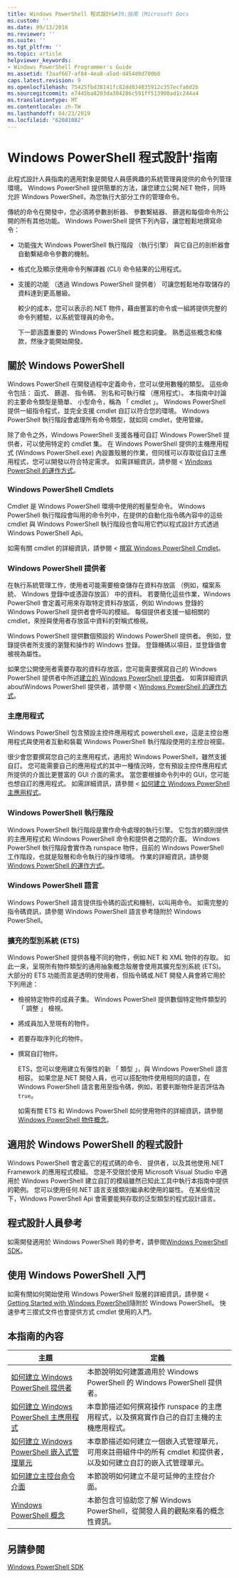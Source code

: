 ```yaml
---
title: Windows PowerShell 程式設計&#39;指南 |Microsoft Docs
ms.custom: ''
ms.date: 09/13/2016
ms.reviewer: ''
ms.suite: ''
ms.tgt_pltfrm: ''
ms.topic: article
helpviewer_keywords:
- Windows PowerShell Programmer's Guide
ms.assetid: f3aaf667-af84-4ea8-a5ad-d454d0d700b8
caps.latest.revision: 9
ms.openlocfilehash: 75425fbd38141fc82dd834835912c357ecfa6d2b
ms.sourcegitcommit: e7445ba8203da304286c591ff513900ad1c244a4
ms.translationtype: MT
ms.contentlocale: zh-TW
ms.lasthandoff: 04/23/2019
ms.locfileid: "62081082"
---
```

# <a name="windows-powershell-programmer39s-guide"></a>Windows PowerShell 程式設計&#39;指南

此程式設計人員指南的適用對象是開發人員感興趣的系統管理員提供的命令列管理環境。 Windows PowerShell 提供簡單的方法，讓您建立公開.NET 物件，同時允許 Windows PowerShell，為您執行大部分工作的管理命令。

傳統的命令在開發中，您必須將參數剖析器、 參數繫結器、 篩選和每個命令所公開的所有其他功能。 Windows PowerShell 提供下列內容，讓您輕鬆地撰寫命令：

- 功能強大 Windows PowerShell 執行階段 （執行引擎） 與它自己的剖析器會自動繫結命令參數的機制。

- 格式化及顯示使用命令列解譯器 (CLI) 命令結果的公用程式。

- 支援的功能 （透過 Windows PowerShell 提供者） 可讓您輕鬆地存取儲存的資料達到更高層級。

  較少的成本，您可以表示的.NET 物件，藉由豐富的命令或一組將提供完整的命令列體驗，以系統管理員的命令。

  下一節涵蓋重要的 Windows PowerShell 概念和詞彙。 熟悉這些概念和條款，然後才能開始開發。

## <a name="about-windows-powershell"></a>關於 Windows PowerShell

Windows PowerShell 在開發過程中定義命令，您可以使用數種的類型。 這些命令包括： 函式、 篩選、 指令碼、 別名和可執行檔 （應用程式）。 本指南中討論的主要命令類型是簡單、 小型命令，稱為 「 cmdlet 」。 Windows PowerShell 提供一組指令程式，並完全支援 cmdlet 自訂以符合您的環境。 Windows PowerShell 執行階段會處理所有命令類型，就如同 cmdlet，使用管線。

除了命令之外，Windows PowerShell 支援各種可自訂 Windows PowerShell 提供者，可以使用特定的 cmdlet 集。 在 Windows PowerShell 提供的主機應用程式 (Windows PowerShell.exe) 內設置殼層的作業，但同樣可以存取從自訂主應用程式，您可以開發以符合特定需求。 如需詳細資訊，請參閱 < [Windows PowerShell 的運作方式](http://msdn.microsoft.com/en-us/ced30e23-10af-4700-8933-49873bd84d58)。

### <a name="windows-powershell-cmdlets"></a>Windows PowerShell Cmdlets

Cmdlet 是 Windows PowerShell 環境中使用的輕量型命令。 Windows PowerShell 執行階段會叫用的命令列中，在提供的自動化指令碼內容中的這些 cmdlet 與 Windows PowerShell 執行階段也會叫用它們以程式設計方式透過 Windows PowerShell Api。

如需有關 cmdlet 的詳細資訊，請參閱 <<c0> [ 撰寫 Windows PowerShell Cmdlet](../cmdlet/writing-a-windows-powershell-cmdlet.md)。

### <a name="windows-powershell-providers"></a>Windows PowerShell 提供者

在執行系統管理工作，使用者可能需要檢查儲存在資料存放區 （例如，檔案系統、 Windows 登錄中或憑證存放區） 中的資料。 若要簡化這些作業，Windows PowerShell 會定義可用來存取特定資料存放區，例如 Windows 登錄的 Windows PowerShell 提供者會呼叫的模組。 每個提供者支援一組相關的 cmdlet，來授與使用者存放區中資料的對稱式檢視。

Windows PowerShell 提供數個預設的 Windows PowerShell 提供者。 例如，登錄提供者所支援的瀏覽和操作的 Windows 登錄。 登錄機碼以項目，並登錄值會被視為屬性。

如果您公開使用者需要存取的資料存放區，您可能需要撰寫自己的 Windows PowerShell 提供者中所述[建立的 Windows PowerShell 提供者](./how-to-create-a-windows-powershell-provider.md)。 如需詳細資訊 aboutWindows PowerShell 提供者，請參閱 < [Windows PowerShell 的運作方式](http://msdn.microsoft.com/en-us/ced30e23-10af-4700-8933-49873bd84d58)。

### <a name="host-application"></a>主應用程式

Windows PowerShell 包含預設主控件應用程式 powershell.exe，這是主控台應用程式與使用者互動和裝載 Windows PowerShell 執行階段使用的主控台視窗。

很少會您要撰寫您自己的主應用程式，適用於 Windows PowerShell，雖然支援自訂。 您可能需要自己的應用程式的其中一種情況時，您有預設主控件應用程式所提供的介面比更豐富的 GUI 介面的需求。 當您要根據命令列中的 GUI，您可能也想自訂的應用程式。 如需詳細資訊，請參閱 <<c0> [ 如何建立 Windows PowerShell 主應用程式](http://msdn.microsoft.com/en-us/d31355c9-a270-4b09-8f0c-35a7392a7d07)。

### <a name="windows-powershell-runtime"></a>Windows PowerShell 執行階段

Windows PowerShell 執行階段是實作命令處理的執行引擎。 它包含的類別提供的主應用程式和 Windows PowerShell 命令和提供者之間的介面。 Windows PowerShell 執行階段會實作為 runspace 物件，目前的 Windows PowerShell 工作階段，也就是殼層和命令執行的操作環境。 作業的詳細資訊，請參閱[Windows PowerShell 的運作方式](http://msdn.microsoft.com/en-us/ced30e23-10af-4700-8933-49873bd84d58)。

### <a name="windows-powershell-language"></a>Windows PowerShell 語言

Windows PowerShell 語言提供指令碼的函式和機制，以叫用命令。 如需完整的指令碼資訊，請參閱 Windows PowerShell 語言參考隨附於 Windows PowerShell。

### <a name="extended-type-system-ets"></a>擴充的型別系統 (ETS)

Windows PowerShell 提供各種不同的物件，例如.NET 和 XML 物件的存取。 如此一來，呈現所有物件類型的通用抽象概念殼層會使用其擴充型別系統 (ETS)。 大部分的 ETS 功能而言是透明的使用者，但指令碼或.NET 開發人員會將它用於下列用途：

- 檢視特定物件的成員子集。 Windows PowerShell 提供數個特定物件類型的 「 調整 」 檢視。

- 將成員加入至現有的物件。

- 若要存取序列化的物件。

- 撰寫自訂物件。

  ETS，您可以使用建立有彈性的新 「 類型 」，與 Windows PowerShell 語言相容。 如果您是.NET 開發人員，也可以搭配物件使用相同的語意，在 Windows PowerShell 語言套用至指令碼，例如，若要判斷物件是否評估為`true`。

  如需有關 ETS 和 Windows PowerShell 如何使用物件的詳細資訊，請參閱[Windows PowerShell 物件概念](http://msdn.microsoft.com/en-us/12700631-be23-4e6b-9bf0-81ea0d166353)。

## <a name="programming-for-windows-powershell"></a>適用於 Windows PowerShell 的程式設計

Windows PowerShell 會定義它的程式碼的命令、 提供者，以及其他使用.NET Framework 的應用程式模組。 您是不受限於使用 Microsoft Visual Studio 中適用於 Windows PowerShell 建立自訂的模組雖然已知此工具中執行本指南中提供的範例。 您可以使用任何.NET 語言支援類別繼承和使用的屬性。 在某些情況下，Windows PowerShell Api 會需要能夠存取的泛型類型的程式設計語言。

## <a name="programmers-reference"></a>程式設計人員參考

如需開發適用於 Windows PowerShell 時的參考，請參閱[Windows PowerShell SDK](../windows-powershell-reference.md)。

## <a name="getting-started-using-windows-powershell"></a>使用 Windows PowerShell 入門

如需有關如何開始使用 Windows PowerShell 殼層的詳細資訊，請參閱 < [Getting Started with Windows PowerShell](/powershell/scripting/getting-started/getting-started-with-windows-powershell)隨附於 Windows PowerShell。 快速參考三摺式文件也會提供方式 cmdlet 使用的入門。

## <a name="contents-of-this-guide"></a>本指南的內容

|主題|定義|
|-----------|----------------|
|[如何建立 Windows PowerShell 提供者](./how-to-create-a-windows-powershell-provider.md)|本節說明如何建置適用於 Windows PowerShell 的 Windows PowerShell 提供者。|
|[如何建立 Windows PowerShell 主應用程式](http://msdn.microsoft.com/en-us/d31355c9-a270-4b09-8f0c-35a7392a7d07)|本章節描述如何撰寫操作 runspace 的主應用程式，以及撰寫實作自己的自訂主機的主機應用程式。|
|[如何建立 Windows PowerShell 嵌入式管理單元](../cmdlet/how-to-create-a-windows-powershell-snap-in.md)|本章節描述如何建立一個嵌入式管理單元，可用來註冊組件中的所有 cmdlet 和提供者，以及如何建立自訂的嵌入式管理單元。|
|[如何建立主控台命令介面](./how-to-create-a-console-shell.md)|本節說明如何建立不是可延伸的主控台介面。|
|[Windows PowerShell 概念](./windows-powershell-concepts.md)|本節包含可協助您了解 Windows PowerShell，從開發人員的觀點來看的概念性資訊。|

## <a name="see-also"></a>另請參閱

[Windows PowerShell SDK](../windows-powershell-reference.md)
